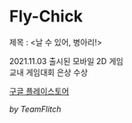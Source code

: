 # Fly-Chick

제목 : <날 수 있어, 병아리!>    

2021.11.03 출시된 모바일 2D 게임  
교내 게임대회 은상 수상  

[구글 플레이스토어](https://play.google.com/store/apps/details?id=com.TeamFlitch.FlyChick2)

*by TeamFlitch* 
